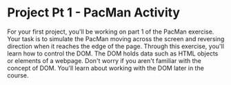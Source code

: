 # Project Pt 1 - PacMan Activity
For your first project, you'll be working on part 1 of the PacMan exercise. Your task is to simulate the PacMan moving across the screen and reversing direction when it reaches the edge of the page. Through this exercise, you'll learn how to control the DOM. The DOM holds data such as HTML objects or elements of a webpage. Don't worry if you aren't familiar with the concept of DOM. You'll learn about working with the DOM later in the course.